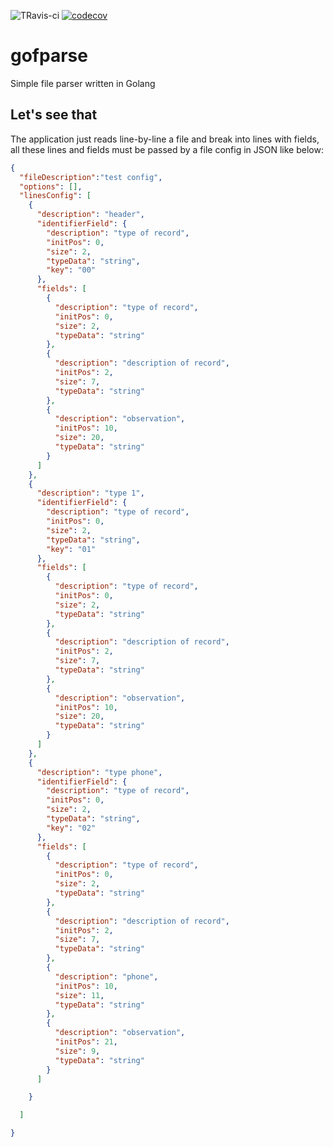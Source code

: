 ![TRavis-ci](https://travis-ci.org/pvoliveira/gofparse.svg?branch=master) [![codecov](https://codecov.io/gh/pvoliveira/gofparse/branch/master/graph/badge.svg)](https://codecov.io/gh/pvoliveira/gofparse)

# gofparse
Simple file parser written in Golang

## Let's see that
The application just reads line-by-line a file and break into lines with fields, all these lines and fields must be passed by a file config in JSON like below:

```JSON
{
  "fileDescription":"test config",
  "options": [],
  "linesConfig": [
    {
      "description": "header",
      "identifierField": {
        "description": "type of record",
        "initPos": 0,
        "size": 2,
        "typeData": "string",
        "key": "00"
      },
      "fields": [
        {
          "description": "type of record",
          "initPos": 0,
          "size": 2,
          "typeData": "string"
        },
        {
          "description": "description of record",
          "initPos": 2,
          "size": 7,
          "typeData": "string"
        },
        {
          "description": "observation",
          "initPos": 10,
          "size": 20,
          "typeData": "string"
        }
      ]
    },
    {
      "description": "type 1",
      "identifierField": {
        "description": "type of record",
        "initPos": 0,
        "size": 2,
        "typeData": "string",
        "key": "01"
      },
      "fields": [
        {
          "description": "type of record",
          "initPos": 0,
          "size": 2,
          "typeData": "string"
        },
        {
          "description": "description of record",
          "initPos": 2,
          "size": 7,
          "typeData": "string"
        },
        {
          "description": "observation",
          "initPos": 10,
          "size": 20,
          "typeData": "string"
        }
      ]
    },
    {
      "description": "type phone",
      "identifierField": {
        "description": "type of record",
        "initPos": 0,
        "size": 2,
        "typeData": "string",
        "key": "02"
      },
      "fields": [
        {
          "description": "type of record",
          "initPos": 0,
          "size": 2,
          "typeData": "string"
        },
        {
          "description": "description of record",
          "initPos": 2,
          "size": 7,
          "typeData": "string"
        },
        {
          "description": "phone",
          "initPos": 10,
          "size": 11,
          "typeData": "string"
        },
        {
          "description": "observation",
          "initPos": 21,
          "size": 9,
          "typeData": "string"
        }
      ]

    }

  ]

}
```
